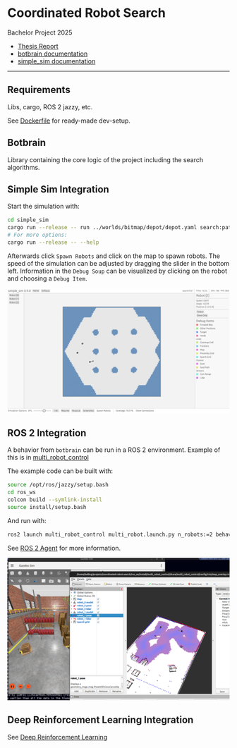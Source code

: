 # Coordinated Robot Search

Bachelor Project 2025

- [Thesis Report](https://balderholst.github.io/coordinated-robot-search/report.pdf)
- [botbrain documentation](https://balderholst.github.io/coordinated-robot-search/docs/botbrain/botbrain/)
- [simple_sim documentation](https://balderholst.github.io/coordinated-robot-search/docs/simple_sim/simple_sim/)

---

## Requirements

Libs, cargo, ROS 2 jazzy, etc.

See [Dockerfile](./Dockerfile) for ready-made dev-setup.

## Botbrain

Library containing the core logic of the project including the search algorithms.

## Simple Sim Integration

Start the simulation with:

```bash
cd simple_sim
cargo run --release -- run ../worlds/bitmap/depot/depot.yaml search:pathing
# For more options:
cargo run --release -- --help
```

Afterwards click `Spawn Robots` and click on the map to spawn robots.
The speed of the simulation can be adjusted by dragging the slider in the bottom left.
Information in the `Debug Soup` can be visualized by clicking on the robot and choosing
a `Debug Item`.

![Simple Sim environment](./report/figures/screenshots/simple-sim-gui.png)

## ROS 2 Integration

A behavior from `botbrain` can be run in a ROS 2 environment.
Example of this is in [multi_robot_control](./ros_ws/src/multi_robot_control)

<!-- TODO: Update to use new syntax -->
The example code can be built with:

```bash
source /opt/ros/jazzy/setup.bash
cd ros_ws
colcon build --symlink-install
source install/setup.bash
```

And run with:

```bash
ros2 launch multi_robot_control multi_robot.launch.py n_robots:=2 behavior:=search:pathing
```

See [ROS 2 Agent](./ros_ws/ros_agent.md) for more information.

![ROS 2 environment](./report/figures/screenshots/multi_robot_map_overlay.png)

## Deep Reinforcement Learning Integration

See [Deep Reinforcement Learning](./trainer/trainer.md)
